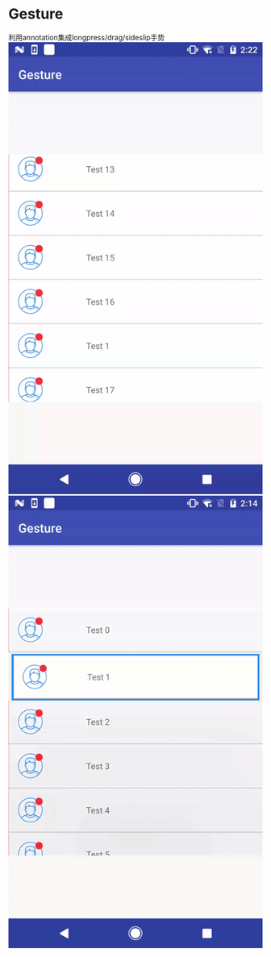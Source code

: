# Gesture
利用annotation集成longpress/drag/sideslip手势
![Demo gif](https://github.com/Abeltongtong/Gesture/blob/master/sideslip.gif)
![Demo gif](https://github.com/Abeltongtong/Gesture/blob/master/longpressdrag.gif)
